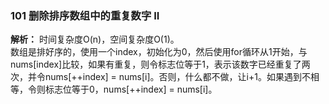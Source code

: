 ### 101 删除排序数组中的重复数字 II
**解析：**  时间复杂度O(n)，空间复杂度O(1)。  
数组是排好序的，使用一个index，初始化为0，然后使用for循环从1开始，与nums[index]比较，如果有重复，则令标志位等于1，表示该数字已经重复了两次，并令nums[++index] = nums[i]。否则，什么都不做，让i+1。如果遇到不相等，令则标志位等于0，nums[++index] = nums[i]。